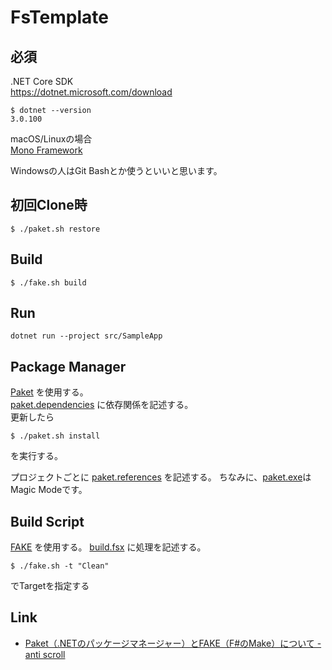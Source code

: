 # FsTemplate

## 必須
.NET Core SDK  
https://dotnet.microsoft.com/download

```shell
$ dotnet --version
3.0.100
```

macOS/Linuxの場合  
[Mono Framework](https://www.mono-project.com/download/stable/)  

Windowsの人はGit Bashとか使うといいと思います。

## 初回Clone時
```shell
$ ./paket.sh restore
```

## Build
```shell
$ ./fake.sh build
```

## Run
```
dotnet run --project src/SampleApp
```

## Package Manager
[Paket](https://fsprojects.github.io/Paket/index.html) を使用する。  
[paket.dependencies](paket.dependencies) に依存関係を記述する。  
更新したら
```shell
$ ./paket.sh install
```
を実行する。

プロジェクトごとに [paket.references](src/SampleApp/paket.references) を記述する。
ちなみに、[paket.exe](.paket/paket.exe)はMagic Modeです。

## Build Script
[FAKE](https://fake.build/) を使用する。
[build.fsx](build.fsx) に処理を記述する。
```shell
$ ./fake.sh -t "Clean"
```
でTargetを指定する

## Link
- [Paket（.NETのパッケージマネージャー）とFAKE（F#のMake）について - anti scroll](https://tategakibunko.hatenablog.com/entry/2019/07/09/123655)
